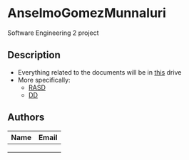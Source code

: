 # AnselmoGomezMunnaluri

Software Engineering 2 project

## Description

- Everything related to the documents will be in [this](https://drive.google.com/drive/folders/1hYFyVFptNIlB-OUsAt-_bHnhDdxL2IIJ?usp=sharing) drive
- More specifically:
  - [RASD](https://docs.google.com/document/d/1NhRNjLsOMBHs7X7MNlgodzb6koFcYsFK9zGE9CN5NIc/edit?usp=sharing)
  - [DD](https://docs.google.com/document/d/1Tc6ma3cErMW6xd8dZD3CtRm_zdt-cMo1QtH0fbqQ0mk/edit?usp=sharing)


## Authors

| Name | Email |
|------|-------|
|      |       |
|      |       |
|      |       |
